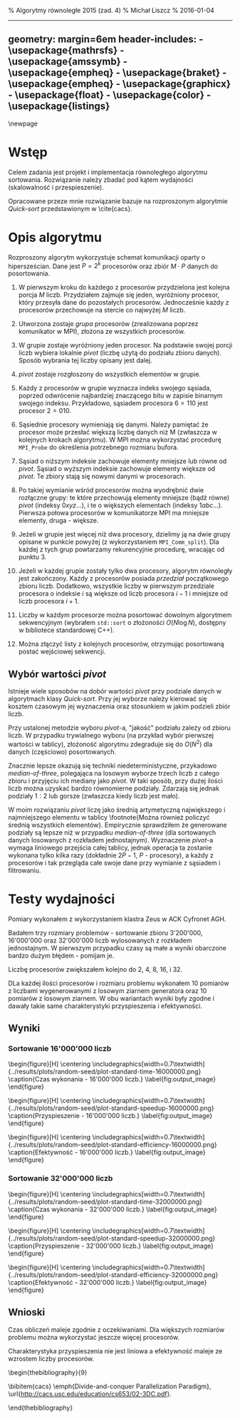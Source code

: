% Algorytmy równoległe 2015 (zad. 4)
% Michał Liszcz
% 2016-01-04

---
geometry: margin=6em
header-includes:
    - \usepackage{mathrsfs}
    - \usepackage{amssymb}
    - \usepackage{empheq}
    - \usepackage{braket}
    - \usepackage{empheq}
    - \usepackage{graphicx}
    - \usepackage{float}
    - \usepackage{color}
    - \usepackage{listings}
---

\newpage

# Wstęp

Celem zadania jest projekt i implementacja równoległego algorytmu sortowania.
Rozwiązanie należy zbadać pod kątem wydajności (skalowalność i przespieszenie).

Opracowane przeze mnie rozwiązanie bazuje na rozproszonym algorytmie
*Quick-sort* przedstawionym w \cite{cacs}.

# Opis algorytmu

Rozproszony algorytm wykorzystuje schemat komunikacji oparty o hipersześcian.
Dane jest $P = 2^k$ procesorów oraz zbiór $M \cdot P$ danych do posortowania.

1. W pierwszym kroku do każdego z procesorów przydzielona jest kolejna porcja
  $M$ liczb. Przydziałem zajmuje się jeden, wyróżniony procesor, który przesyła
  dane do pozostałych procesorów. Jednocześnie każdy z procesorów przechowuje
  na stercie co najwyżej $M$ liczb.

1. Utworzona zostaje *grupa* procesorów (zrealizowana poprzez komunikator w
  MPI), złożona ze wszystkich procesorów.

1. W grupie zostaje wyróżniony jeden procesor. Na podstawie swojej porcji liczb
  wybiera lokalnie *pivot* (liczbę użytą do podziału zbioru danych). Sposób
  wybrania tej liczby opisany jest dalej.

1. *pivot* zostaje rozgłoszony do wszystkich elementów w grupie.

1. Każdy z procesorów w grupie wyznacza indeks swojego sąsiada, poprzed
  odwrócenie najbardziej znaczącego bitu w zapisie binarnym swojego indeksu.
  Przykładowo, sąsiadem procesora $6 = 110$ jest procesor $2 = 010$.

1. Sąsiednie procesory wymieniają się danymi. Należy pamiętać że procesor może
  przesłać większą liczbę danych niż M (zwłaszcza w kolejnych krokach
  algorytmu). W MPI można wykorzystać procedurę `MPI_Probe` do określenia
  potrzebnego rozmiaru bufora.

1. Sąsiad o niższym indeksie zachowuje elementy mniejsze lub równe od *pivot*.
  Sąsiad o wyższym indeksie zachowuje elementy większe od *pivot*. Te zbiory
  stają się nowymi danymi w procesorach.

1. Po takiej wymianie wśród procesorów można wyodrębnić dwie rozłączne grupy:
  te które przechowują elementy mniejsze (bądź równe) *pivot*
  (indeksy $0xyz...$), i te o większych elementach (indeksy $1abc...$).
  Pierwsza połowa procesorów w komunikatorze MPI ma mniejsze elementy, druga -
  większe.

1. Jeżeli w grupie jest więcej niż dwa procesory, dzielimy ją na dwie grupy
  opisane w punkcie powyżej (z wykorzystaniem `MPI_Comm_split`). Dla każdej
  z tych grup powtarzamy rekurencyjnie procedurę, wracając od punktu 3.

1. Jeżeli w każdej grupie zostały tylko dwa procesory, algorytm równoległy
  jest zakończony. Każdy z procesorów posiada *przedział* początkowego zbioru
  liczb. Dodatkowo, wszystkie liczby w pierwszym przedziale procesora o
  indeksie $i$ są większe od liczb procesora $i-1$ i mniejsze od liczb
  procesora $i+1$.

1. Liczby w każdym procesorze można posortować dowolnym algorytmem
  sekwencyjnym (wybrałem `std::sort` o złożoności $O(N \log N)$, dostępny
  w bibliotece standardowej C++).

1. Można złączyć listy z kolejnych procesorów, otrzymując posortowaną postać
  wejściowej sekwencji.

## Wybór wartości *pivot*

Istnieje wiele sposobów na dobór wartości *pivot* przy podziale danych w
algorytmach klasy *Quick-sort*. Przy jej wyborze należy kierować się kosztem
czasowym jej wyznaczenia oraz stosunkiem w jakim podzieli zbiór liczb.

Przy ustalonej metodzie wyboru *pivot*-a, "jakość" podziału zależy od zbioru
liczb. W przypadku trywialnego wyboru (na przykład wybór pierwszej wartości
w tablicy), złożoność algorytmu zdegraduje się do $O(N^2)$ dla danych
(częściowo) posortowanych.

Znacznie lepsze okazują się techniki niedeterministyczne, przykadowo
*median-of-three*, polegająca na losowym wyborze trzech liczb z całego zbioru
i przyjęciu ich mediany jako *pivot*. W taki sposób, przy dużej ilości liczb
można uzyskać bardzo równomierne podziały. Zdarzają się jednak podziały $1:2$
lub gorsze (zwłaszcza kiedy liczb jest mało).

W moim rozwiązaniu *pivot* liczę jako średnią artymetyczną największego
i najmniejszego elementu w tablicy \footnote{Można również policzyć średnią
wszystkich elementów}. Empirycznie sprawdziłem że generowane podziały są
lepsze niż w przypadku *median-of-three* (dla sortowanych danych losowanych
z rozkładem jednostajnym). Wyznaczenie *pivot*-a wymaga liniowego przejścia
całej tablicy, jednak operacja ta zostanie wykonana tylko kilka razy
(dokładnie $2P-1$, $P$ - procesory), a każdy z procesorów i tak przegląda
całe swoje dane przy wymianie z sąsiadem i filtrowaniu.

# Testy wydajności

Pomiary wykonałem z wykorzystaniem klastra Zeus w ACK Cyfronet AGH.

Badałem trzy rozmiary problemów - sortowanie zbioru 3'200'000, 16'000'000
oraz 32'000'000 liczb wylosowanych z rozkładem jednostajnym. W pierwszym
przypadku czasy są małe a wyniki obarczone bardzo dużym błędem - pomijam je.

Liczbę procesorów zwiększałem kolejno do 2, 4, 8, 16, i 32.

DLa każdej ilości procesorów i rozmiaru problemu wykonałem 10 pomiarów
z liczbami wygenerowanymi z losowym ziarnem generatora oraz 10 pomiarów
z losowym ziarnem. W obu wariantach wyniki były zgodne i dawały takie same
charakterystyki przyspieszenia i efektywności.

## Wyniki

### Sortowanie 16'000'000 liczb

\begin{figure}[H]
    \centering
    \includegraphics[width=0.7\textwidth]{../results/plots/random-seed/plot-standard-time-16000000.png}
    \caption{Czas wykonania - 16'000'000 liczb.}
    \label{fig:output_image}
\end{figure}

\begin{figure}[H]
    \centering
    \includegraphics[width=0.7\textwidth]{../results/plots/random-seed/plot-standard-speedup-16000000.png}
    \caption{Przyspieszenie - 16'000'000 liczb.}
    \label{fig:output_image}
\end{figure}

\begin{figure}[H]
    \centering
    \includegraphics[width=0.7\textwidth]{../results/plots/random-seed/plot-standard-efficiency-16000000.png}
    \caption{Efektywność - 16'000'000 liczb.}
    \label{fig:output_image}
\end{figure}

### Sortowanie 32'000'000 liczb

\begin{figure}[H]
    \centering
    \includegraphics[width=0.7\textwidth]{../results/plots/random-seed/plot-standard-time-32000000.png}
    \caption{Czas wykonania - 32'000'000 liczb.}
    \label{fig:output_image}
\end{figure}

\begin{figure}[H]
    \centering
    \includegraphics[width=0.7\textwidth]{../results/plots/random-seed/plot-standard-speedup-32000000.png}
    \caption{Przyspieszenie - 32'000'000 liczb.}
    \label{fig:output_image}
\end{figure}

\begin{figure}[H]
    \centering
    \includegraphics[width=0.7\textwidth]{../results/plots/random-seed/plot-standard-efficiency-32000000.png}
    \caption{Efektywność - 32'000'000 liczb.}
    \label{fig:output_image}
\end{figure}

## Wnioski

Czas obliczeń maleje zgodnie z oczekiwaniami. Dla większych rozmiarów problemu
można wykorzystać jeszcze więcej procesorów.

Charakterystyka przyspieszenia nie jest liniowa a efektywność maleje ze
wzrostem liczby procesorów.

\begin{thebibliography}{9}

\bibitem{cacs}
  \emph{Divide-and-conquer Parallelization Paradigm},
  \url{http://cacs.usc.edu/education/cs653/02-3DC.pdf}.

\end{thebibliography}

